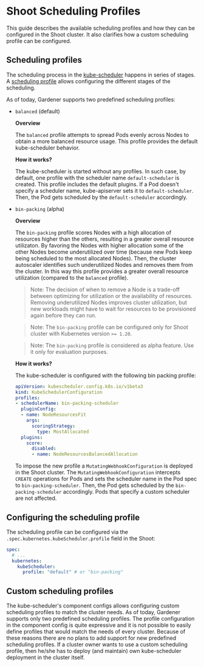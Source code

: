 # Shoot Scheduling Profiles

This guide describes the available scheduling profiles and how they can be configured in the Shoot cluster. It also clarifies how a custom scheduling profile can be configured.

## Scheduling profiles 

The scheduling process in the [kube-scheduler](https://kubernetes.io/docs/reference/command-line-tools-reference/kube-scheduler/) happens in series of stages. A [scheduling profile](https://kubernetes.io/docs/reference/scheduling/config/#profiles) allows configuring the different stages of the scheduling.

As of today, Gardener supports two predefined scheduling profiles:

- `balanced` (default)

   **Overview** 

   The `balanced` profile attempts to spread Pods evenly across Nodes to obtain a more balanced resource usage. This profile provides the default kube-scheduler behavior.
   
   **How it works?**
   
   The kube-scheduler is started without any profiles. In such case, by default, one profile with the scheduler name `default-scheduler` is created. This profile includes the default plugins. If a Pod doesn't specify a scheduler name, kube-apiserver sets it to `default-scheduler`. Then, the Pod gets scheduled by the `default-scheduler` accordingly.
  
- `bin-packing` (alpha)

   **Overview**

   The `bin-packing` profile scores Nodes with a high allocation of resources higher than the others, resulting in a greater overall resource utilizaton. By favoring the Nodes with higher allocation some of the other Nodes become underutilized over time (because new Pods keep being scheduled to the most allocated Nodes). Then, the cluster autoscaler identifies such underutilized Nodes and removes them from the cluster. In this way this profile provides a greater overall resource utilization (compared to the `balanced` profile).

   > Note: The decision of when to remove a Node is a trade-off between optimizing for utilization or the availability of resources. Removing underutilized Nodes improves cluster utilization, but new workloads might have to wait for resources to be provisioned again before they can run.

   > Note: The `bin-packing` profile can be configured only for Shoot cluster with Kubernetes version `>= 1.20`.

   > Note: The `bin-packing` profile is considered as alpha feature. Use it only for evaluation purposes.

   **How it works?**
   
   The kube-scheduler is configured with the following bin packing profile:

   ```yaml
   apiVersion: kubescheduler.config.k8s.io/v1beta3
   kind: KubeSchedulerConfiguration
   profiles:
   - schedulerName: bin-packing-scheduler
     pluginConfig:
     - name: NodeResourcesFit
       args:
         scoringStrategy:
           type: MostAllocated
     plugins:
       score:
         disabled:
         - name: NodeResourcesBalancedAllocation
   ```

   To impose the new profile a `MutatingWebhookConfiguration` is deployed in the Shoot cluster. The `MutatingWebhookConfiguration` intercepts `CREATE` operations for Pods and sets the scheduler name in the Pod spec to `bin-packing-scheduler`. Then, the Pod gets scheduled by the `bin-packing-scheduler` accordingly. Pods that specify a custom scheduler are not affected.

## Configuring the scheduling profile

The scheduling profile can be configured via the `.spec.kubernetes.kubeScheduler.profile` field in the Shoot:

```yaml
spec:
  # ...
  kubernetes:
    kubeScheduler:
      profile: "default" # or "bin-packing"
```

## Custom scheduling profiles

The kube-scheduler's component configs allows configuring custom scheduling profiles to match the cluster needs. As of today, Gardener supports only two predefined scheduling profiles. The profile configuration in the component config is quite expressive and it is not possible to easily define profiles that would match the needs of every cluster. Because of these reasons there are no plans to add support for new predefined scheduling profiles. If a cluster owner wants to use a custom scheduling profile, then he/she has to deploy (and maintain) own kube-scheduler deployment in the cluster itself.
